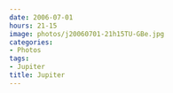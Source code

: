 ```yaml
---
date: 2006-07-01
hours: 21-15
image: photos/j20060701-21h15TU-GBe.jpg
categories: 
- Photos 
tags: 
- Jupiter 
title: Jupiter
---
```

